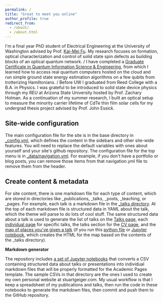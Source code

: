 ```yaml
---
permalink: /
title: "Great to meet you online"
author_profile: true
redirect_from: 
  - /about/
  - /about.html
---
```


I'm a final year PhD student of Electrical Engineering at the University of Washington advised by Prof. [Kai-Mei Fu](https://sites.google.com/uw.edu/optospintronics-lab/home). My research focuses on formation, optical characterization and control of solid state spin defects as building blocks of an optical quantum network.
/
I have completed a [Graduate Certificate in Quantum Information Science & Engineering](https://www.quantumx.washington.edu/training/graduate-certificate-in-quantum-information-science-and-engineering/), from which I learned how to access real quantum computers hosted on the cloud and run simple ground state energy estimation algorithms on a few qubits from trotterizing Hamiltonians. 
/
Before UW I graduated from Reed College with a B.A. in Physics. I was grateful to be introduced to solid state device physics through my REU at Arizona State University hosted by Prof. Zachary Holman. As a continuation of my summer research, I built an optical setup to measure the minority carrier lifetime of CdTe thin film solar cells for my undergrad thesis project advised by Prof. John Essick. 

Site-wide configuration
------
The main configuration file for the site is in the base directory in [_config.yml](https://github.com/academicpages/academicpages.github.io/blob/master/_config.yml), which defines the content in the sidebars and other site-wide features. You will need to replace the default variables with ones about yourself and your site's github repository. The configuration file for the top menu is in [_data/navigation.yml](https://github.com/academicpages/academicpages.github.io/blob/master/_data/navigation.yml). For example, if you don't have a portfolio or blog posts, you can remove those items from that navigation.yml file to remove them from the header. 

Create content & metadata
------
For site content, there is one markdown file for each type of content, which are stored in directories like _publications, _talks, _posts, _teaching, or _pages. For example, each talk is a markdown file in the [_talks directory](https://github.com/academicpages/academicpages.github.io/tree/master/_talks). At the top of each markdown file is structured data in YAML about the talk, which the theme will parse to do lots of cool stuff. The same structured data about a talk is used to generate the list of talks on the [Talks page](https://academicpages.github.io/talks), each [individual page](https://academicpages.github.io/talks/2012-03-01-talk-1) for specific talks, the talks section for the [CV page](https://academicpages.github.io/cv), and the [map of places you've given a talk](https://academicpages.github.io/talkmap.html) (if you run this [python file](https://github.com/academicpages/academicpages.github.io/blob/master/talkmap.py) or [Jupyter notebook](https://github.com/academicpages/academicpages.github.io/blob/master/talkmap.ipynb), which creates the HTML for the map based on the contents of the _talks directory).

**Markdown generator**

The repository includes [a set of Jupyter notebooks](https://github.com/academicpages/academicpages.github.io/tree/master/markdown_generator
) that converts a CSV containing structured data about talks or presentations into individual markdown files that will be properly formatted for the Academic Pages template. The sample CSVs in that directory are the ones I used to create my own personal website at stuartgeiger.com. My usual workflow is that I keep a spreadsheet of my publications and talks, then run the code in these notebooks to generate the markdown files, then commit and push them to the GitHub repository.

